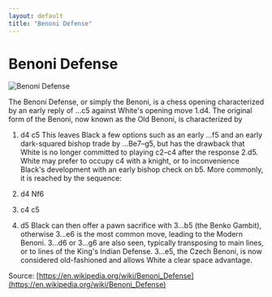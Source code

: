 ```yaml
---
layout: default
title: "Benoni Defense"
---
```


# Benoni Defense

![Benoni Defense](https://www.thechesswebsite.com/wp-content/uploads/2015/08/the-benoni-defense.jpg)

The Benoni Defense, or simply the Benoni, is a chess opening characterized by an early reply of ...c5 against White's opening move 1.d4. 
The original form of the Benoni, now known as the Old Benoni, is characterized by 

1. d4 c5
This leaves Black a few options such as an early ...f5 and an early dark-squared bishop trade by ...Be7–g5, but has the drawback that White is no longer committed to playing c2–c4 after the response 2.d5. White may prefer to occupy c4 with a knight, or to inconvenience Black's development with an early bishop check on b5.
More commonly, it is reached by the sequence:

1. d4 Nf6
2. c4 c5
3. d5
Black can then offer a pawn sacrifice with 3...b5 (the Benko Gambit), otherwise 3...e6 is the most common move, leading to the Modern Benoni. 3...d6 or 3...g6 are also seen, typically transposing to main lines, or to lines of the King's Indian Defense. 3...e5, the Czech Benoni, is now considered old-fashioned and allows White a clear space advantage.

Source: [https://en.wikipedia.org/wiki/Benoni_Defense](https://en.wikipedia.org/wiki/Benoni_Defense)
